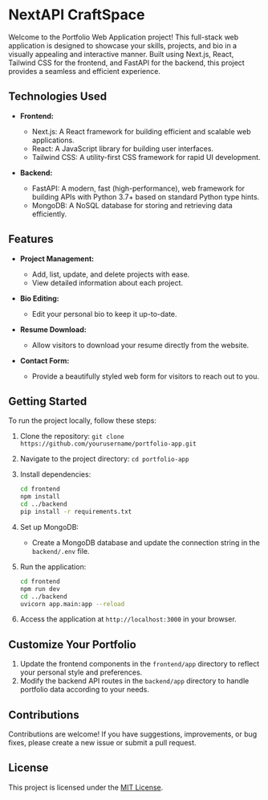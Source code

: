 # NextAPI CraftSpace

Welcome to the Portfolio Web Application project! This full-stack web application is designed to showcase your skills, projects, and bio in a visually appealing and interactive manner. Built using Next.js, React, Tailwind CSS for the frontend, and FastAPI for the backend, this project provides a seamless and efficient experience.

## Technologies Used

- **Frontend:**
  - Next.js: A React framework for building efficient and scalable web applications.
  - React: A JavaScript library for building user interfaces.
  - Tailwind CSS: A utility-first CSS framework for rapid UI development.

- **Backend:**
  - FastAPI: A modern, fast (high-performance), web framework for building APIs with Python 3.7+ based on standard Python type hints.
  - MongoDB: A NoSQL database for storing and retrieving data efficiently.

## Features

- **Project Management:**
  - Add, list, update, and delete projects with ease.
  - View detailed information about each project.

- **Bio Editing:**
  - Edit your personal bio to keep it up-to-date.

- **Resume Download:**
  - Allow visitors to download your resume directly from the website.

- **Contact Form:**
  - Provide a beautifully styled web form for visitors to reach out to you.

## Getting Started

To run the project locally, follow these steps:

1. Clone the repository: `git clone https://github.com/yourusername/portfolio-app.git`
2. Navigate to the project directory: `cd portfolio-app`
3. Install dependencies:
   ```bash
   cd frontend
   npm install
   cd ../backend
   pip install -r requirements.txt
   ```

4. Set up MongoDB:
   - Create a MongoDB database and update the connection string in the `backend/.env` file.

5. Run the application:
   ```bash
   cd frontend
   npm run dev
   cd ../backend
   uvicorn app.main:app --reload
   ```

6. Access the application at `http://localhost:3000` in your browser.

## Customize Your Portfolio

1. Update the frontend components in the `frontend/app` directory to reflect your personal style and preferences.
2. Modify the backend API routes in the `backend/app` directory to handle portfolio data according to your needs.

## Contributions

Contributions are welcome! If you have suggestions, improvements, or bug fixes, please create a new issue or submit a pull request.

## License

This project is licensed under the [MIT License](LICENSE).
